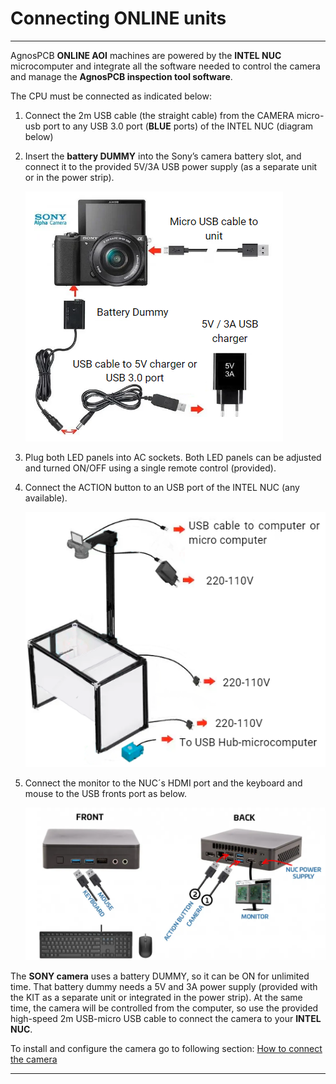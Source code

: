 # **Connecting ONLINE units**
___

AgnosPCB **ONLINE AOI** machines are powered by the **INTEL NUC** microcomputer and integrate all the software needed to control the camera and manage the **AgnosPCB inspection tool software**.

The CPU must be connected as indicated below:

1.  Connect the 2m USB cable (the straight cable) from the CAMERA micro-usb port to any USB 3.0 port (**BLUE** ports) of the INTEL NUC (diagram below)

2. Insert the **battery DUMMY** into the Sony’s camera battery slot, and connect it to the provided 5V/3A USB power supply (as a separate unit or in the power strip).

    ![Camera with battery dummy](assets/conect_camera.PNG)

3. Plug both LED panels into AC sockets. Both LED panels can be adjusted and turned ON/OFF using a single remote control (provided).

4. Connect the ACTION button to an USB port of the INTEL NUC (any available).

    ![Platform connections](assets/conecct_to.PNG)

5. Connect the monitor to the NUC´s HDMI port and the keyboard and mouse to the USB fronts port as below.

    ![Nuc front and back with its connections](assets/nuc-conect.PNG)

The **SONY camera** uses a battery DUMMY, so it can be ON for unlimited time. That battery dummy needs a 5V and 3A power supply (provided with the KIT as a separate unit or integrated in the power strip). At the same time, the camera will be controlled from the computer, so use the provided high-speed 2m USB-micro USB cable to connect the camera to your **INTEL NUC**.

To install and configure the camera go to following section: [How to connect the camera](Connect-the-camera.md "How to connect the camera")

___